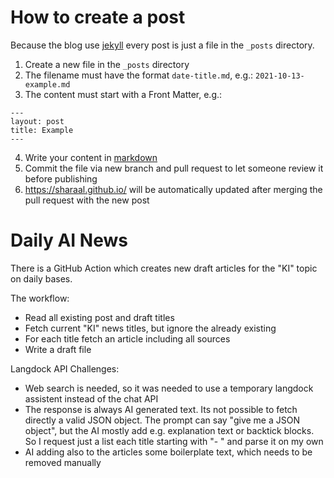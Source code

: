 # How to create a post

Because the blog use [jekyll](http://jekyllrb.com/) every post is just a file in the `_posts` directory.

1. Create a new file in the `_posts` directory
2. The filename must have the format `date-title.md`, e.g.: `2021-10-13-example.md`
3. The content must start with a Front Matter, e.g.:
```
---
layout: post
title: Example
---
```
4. Write your content in [markdown](https://en.wikipedia.org/wiki/Markdown)
5. Commit the file via new branch and pull request to let someone review it before publishing
6. https://sharaal.github.io/ will be automatically updated after merging the pull request with the new post 

# Daily AI News

There is a GitHub Action which creates new draft articles for the "KI" topic on daily bases.

The workflow:
* Read all existing post and draft titles
* Fetch current "KI" news titles, but ignore the already existing
* For each title fetch an article including all sources
* Write a draft file

Langdock API Challenges:
* Web search is needed, so it was needed to use a temporary langdock assistent instead of the chat API
* The response is always AI generated text. Its not possible to fetch directly a valid JSON object. The prompt can say "give me a JSON object", but the AI mostly add e.g. explanation text or backtick blocks. So I request just a list each title starting with "- " and parse it on my own
* AI adding also to the articles some boilerplate text, which needs to be removed manually
